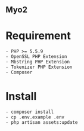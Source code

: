 Myo2 
---------
# Requirement
    - PHP >= 5.5.9
    - OpenSSL PHP Extension
    - Mbstring PHP Extension
    - Tokenizer PHP Extension
    - Composer

# Install 

    - composer install
    - cp .env.example .env
    - php artisan assets:update
